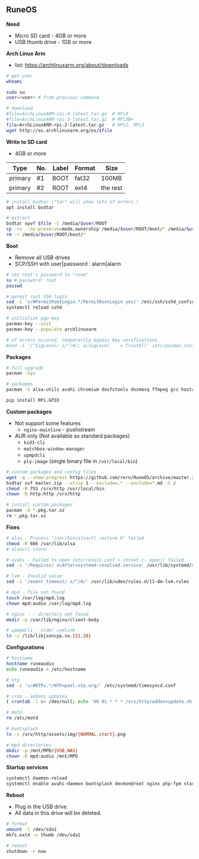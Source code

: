 RuneOS
---
**Need**
- Micro SD card - 4GB or more
- USB thumb drive - 1GB or more

**Arch Linux Arm**
- list: https://archlinuxarm.org/about/downloads
```sh
# get user
whoami

sudo su
user=<user> # from previous command

# download
#file=ArchLinuxARM-rpi-4-latest.tar.gz  # RPi4
#file=ArchLinuxARM-rpi-3-latest.tar.gz  # RPi3B+
file=ArchLinuxARM-rpi-2-latest.tar.gz   # RPi2, RPi3
wget http://os.archlinuxarm.org/os/$file
```

**Write to SD card**
- 4GB or more

| Type    | No. | Label | Format | Size     |
|---------|-----|-------|--------|----------|
| primary | #1  | BOOT  | fat32  | 100MB    |
| primary | #2  | ROOT  | ext4   | the rest |

```sh
# install bsdtar ("tar" will show lots of errors.)
apt install bsdtar

# extract
bsdtar xpvf $file -C /media/$user/ROOT
cp -rv --no-preserve=mode,ownership /media/$user/ROOT/boot/* /media/$user/BOOT
rm -r /media/$user/ROOT/boot/*
```

**Boot**
- Remove all USB drives
- SCP/SSH with user|password : alarm|alarm
```sh
# set root's password to "rune"
su # password: root
passwd

# permit root SSH login
sed -i 's/#PermitRootLogin.*/PermitRootLogin yes/' /etc/ssh/sshd_config
systemctl reload sshd

# initialize pgp key
pacman-key --init
pacman-key --populate archlinuxarm

# if errors occured, temporarily bypass key verifications
#sed -i '/^SigLevel/ s/^/#/; a\SigLevel    = TrustAll' /etc/pacman.conf
```

**Packages**
```sh
# full upgrade
pacman -Syu

# packages
pacman -S alsa-utils avahi chromium dosfstools dnsmasq ffmpeg gcc hostapd ifplugd mpd mpc nfs-utils parted php-fpm python python-pip samba shairport-sync sudo udevil wget xirg-server xorg-xinit xf86-video-fbdev xf86-video-vesa

pip install RPi.GPIO
```

**Custom packages**
- Not support some features
	- `nginx-mainline` - pushstream
- AUR only (Not available as standard packages)
	- `kid3-cli`
	- `matchbox-window-manager`
	- `upmpdcli`
	- `ply-image` (single binary file in `/usr/local/bin`)
```sh
# custom packages and config files
wget -q --show-progress https://github.com/rern/RuneOS/archive/master.zip
bsdtar xvf master.zip --strip 1 --exclude=.* --exclude=*.md -C /
chmod -R 755 /srv/http /usr/local/bin
chown -R http:http /srv/http

# install custom packages
pacman -U *.pkg.tar.xz
rm *.pkg.tar.xz
```

**Fixes**
```sh
# alsa - Process '/usr/bin/alsactl restore 0' failed
chmod -R 666 /var/lib/alsa
# alsactl store

# avahi - Failed to open /etc/resolv.conf + chroot.c: open() failed
sed -i '/Requires/ a\After=systemd-resolved.service' /usr/lib/systemd/system/avahi-daemon.service

# lvm - Invalid value
sed -i '/event_timeout/ s/^/#/' /usr/lib/udev/rules.d/11-dm-lvm.rules

# mpd - file not found
touch /var/log/mpd.log
chown mpd:audio /var/log/mpd.log

# nginx - - directory not found
mkdir -p /var/lib/nginx/client-body

# upmpdcli - older symlink
ln -s /lib/libjsoncpp.so.{21,20}
```

**Configurations**
```sh
# hostname
hostname runeaudio
echo runeaudio > /etc/hostname

# ntp
sed -i 's/#NTP=.*/NTP=pool.ntp.org/' /etc/systemd/timesyncd.conf

# cron - addons updates
( crontab -l &> /dev/null; echo '00 01 * * * /srv/http/addonsupdate.sh &' ) | crontab -

# motd
rm /etc/motd

# bootsplash
ln -s /srv/http/assets/img/{NORMAL,start}.png

# mpd directories
mkdir -p /mnt/MPD/{USB,NAS}
chown -R mpd:audio /mnt/MPD
```

**Startup services**
```sh
systemctl daemon-reload
systemctl enable avahi-daemon bootsplash devmon@root nginx php-fpm startup
```

**Reboot**
- Plug in the USB drive.
- All data in this drive will be deleted.
```sh
# format
umount -l /dev/sda1
mkfs.ext4 -n thumb /dev/sda1

# reboot
shutdown -r now
```

